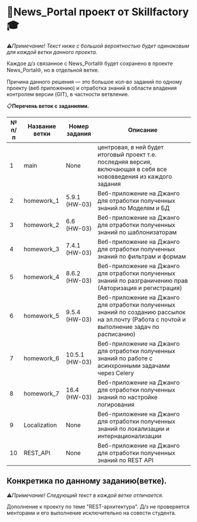 # 📰News_Portal проект от Skillfactory🎓
⚠️*Примечание! Текст ниже с большой вероятностью будет одинаковым для каждой ветки данного проекта.*

Каждое д/з связанное с News_Portal🌐 будет сохранено в проекте News_Portal🌐, но в отдельной ветке. 

Причина данного решения — это большое кол-во заданий по одному проекту (веб приложению) и отработка знаний в области владения контролем версии (GIT), в частности ветвление.

📋**Перечень веток с заданиями.**

№ п/п| Название ветки | Номер задания  | Описание
------------ |----------------|----------------| -------------
1| main           | None           | центровая, в ней будет итоговый проект т.е. последняя версия, включающая в себя все нововведения из каждого задания
2| homework_1     | 5.9.1 (HW-03)  | Веб-приложение на Джанго для отработки полученных знаний по Моделям и БД
3| homework_2     | 6.6 (HW-03)    | Веб-приложение на Джанго для отработки полученных знаний по шаблонизаторам
4| homework_3     | 7.4.1 (HW-03)  | Веб-приложение на Джанго для отработки полученных знаний по фильтрам и формам
5| homework_4     | 8.6.2 (HW-03)  | Веб-приложение на Джанго для отработки полученных знаний по разграничению прав (Авторизация и регистрация)
6| homework_5     | 9.5.4 (HW-03)  | Веб-приложение на Джанго для отработки полученных знаний по созданию рассылок на эл.почту (Работа с почтой и выполнение задач по расписанию)
7| homework_6     | 10.5.1 (HW-03) | Веб-приложение на Джанго для отработки полученных знаний по работе с асинхронными задачами через Celery
8| homework_7     | 16.4 (HW-03)   | Веб-приложение на Джанго для отработки полученных знаний по настройке логирования
9| Localization   | None           | Веб-приложение на Джанго для отработки полученных знаний по локализации и интернационализации
10| REST_API       | None           | Веб-приложение на Джанго для отработки полученных знаний по REST API



## Конкретика по данному заданию(ветке).

⚠️*Примечание! Следующий текст в каждой ветке отличается.*

Дополнение к проекту по теме "REST-архитектура".
Д/з не проверяется менторами и его выполнение исключительно на совести студента.


